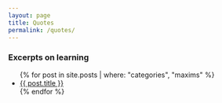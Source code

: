 ```yaml
---
layout: page
title: Quotes
permalink: /quotes/
---
```


### Excerpts on learning

<ul>
  {% for post in site.posts | where: "categories", "maxims" %}
    <li>
      <a href="{{ post.url }}">{{ post.title }}</a>
    </li>
  {% endfor %}
</ul>